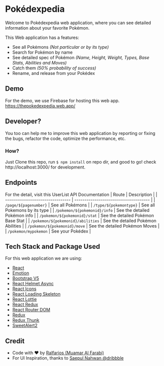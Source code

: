# Pokédexpedia

Welcome to Pokédexpedia web application, where you can see detailed information about your favorite Pokémon. 

This Web application has a features:
 - See all Pokémons *(Not particular or by its type)*
 - Search for Pokémon by name
 - See detailed spec of Pokémon *(Name, Height, Weight, Types, Base Stats, Abilities and Moves)*
 - Catch them *(50% probability of success)*
 - Rename, and release from your Pokédex

## Demo
For the demo, we use Firebase for hosting this web app.
https://thepokedexpedia.web.app/

## Developer?
You too can help me to improve this web application by reporting or fixing the bugs, refactor the code, optimize the performance, etc.

### How?
Just Clone this repo, run `$ npm install` on repo dir, and good to go!
check http://localhost:3000/ for development.

## Endpoints
For the detail, visit this UserList API Documentation
| Route                             | Description                            |
| --------------------------------- | -------------------------------------- |
| `/page/${pagenumber}`             | See all Pokémons                       |
| `/type/${pokemontype}`            | See all Pokemons by its type           |
| `/pokemon/${pokemonid}/info`      | See the detailed Pokémon info          |
| `/pokemon/${pokemonid}/stat`      | See the detailed Pokémon Base Stat     |
| `/pokemon/${pokemonid}/abilities` | See the detailed Pokémon Abilities     |
| `/pokemon/${pokemonid}/move`      | See the detailed Pokémon Moves         |
| `/pokemon/mypokemon`              | See your Pokédex                       |

## Tech Stack and Package Used
For this web application we are using:
 - [React](https://reactjs.org/) 
 - [Emotion](https://emotion.sh/docs/introduction)
 - [Bootstrap V5](https://getbootstrap.com/)
 - [React Helmet Async](https://www.npmjs.com/package/react-helmet-async)
 - [React Icons](https://react-icons.github.io/react-icons/)
 - [React Loading Skeleton](https://www.npmjs.com/package/react-loading-skeleton)
 - [React Lottie](https://www.npmjs.com/package/react-lottie)
 - [React Redux](https://react-redux.js.org/)
 - [React Router DOM](https://reactrouter.com/web/guides/quick-start)
 - [Redux](https://redux.js.org/)
 - [Redux Thunk](https://www.npmjs.com/package/redux-thunk)
 - [SweetAlert2](https://sweetalert2.github.io/)

## Credit
- Code with ❤ by [Ralfarios (Muamar Al Farabi)](https://github.com/Ralfarios)
- For UI Inspiration, thanks to [Saepul Nahwan @dribbble](https://dribbble.com/shots/6545819-Pokedex-App/attachments/6545819-Pokedex-App?mode=media)
